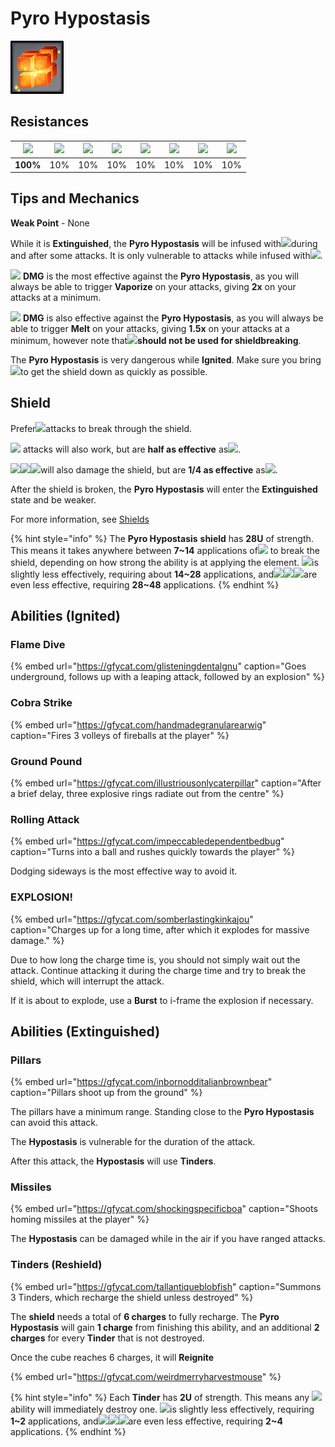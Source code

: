 # Pyro Hypostasis

![](../../.gitbook/assets/hypostasis-pyro-.png)

## Resistances

| ![](../../.gitbook/assets/pyro_small.png)  | ![](../../.gitbook/assets/hydro_small.png)  | ![](../../.gitbook/assets/cryo_small.png)  | ![](../../.gitbook/assets/electro_small.png)  | ![](../../.gitbook/assets/anemo_small.png)  | ![](../../.gitbook/assets/geo_small.png)  | ![](../../.gitbook/assets/dendro_small.png)  | ![](../../.gitbook/assets/physical_small.png)  |
| :---: | :---: | :---: | :---: | :---: | :---: | :---: | :---: |
| **100%** | 10% | 10% | 10% | 10% | 10% | 10% | 10% |

## Tips and Mechanics

**Weak Point** - None

While it is **Extinguished**, the **Pyro Hypostasis** will be infused with![](../../.gitbook/assets/pyro_small.png)during and after some attacks. It is only vulnerable to attacks while infused with![](../../.gitbook/assets/pyro_small.png).

![](../../.gitbook/assets/hydro_small.png) **DMG** is the most effective against the **Pyro Hypostasis**, as you will always be able to trigger **Vaporize** on your attacks, giving **2x** on your attacks at a minimum.

![](../../.gitbook/assets/cryo_small.png) **DMG** is also effective against the **Pyro Hypostasis**, as you will always be able to trigger **Melt** on your attacks, giving **1.5x** on your attacks at a minimum, however note that![](../../.gitbook/assets/cryo_small.png)**should not be used for shieldbreaking**.

The **Pyro Hypostasis** is very dangerous while **Ignited**. Make sure you bring![](../../.gitbook/assets/hydro_small.png)to get the shield down as quickly as possible.

## Shield

Prefer![](../../.gitbook/assets/hydro_small.png)attacks to break through the shield.

![](../../.gitbook/assets/electro_small.png) attacks will also work, but are **half as effective** as![](../../.gitbook/assets/hydro_small.png).

![](../../.gitbook/assets/cryo_small.png)![](../../.gitbook/assets/anemo_small.png)![](../../.gitbook/assets/geo_small.png)will also damage the shield, but are **1/4 as effective** as![](../../.gitbook/assets/hydro_small.png).

After the shield is broken, the **Pyro Hypostasis** will enter the **Extinguished** state and be weaker.

For more information, see [Shields](../../mechanics/shields.md)

{% hint style="info" %}
The **Pyro Hypostasis** **shield** has **28U** of strength. This means it takes anywhere between **7~14** applications of![](../../.gitbook/assets/hydro_small.png) to break the shield, depending on how strong the ability is at applying the element. ![](../../.gitbook/assets/electro_small.png)is slightly less effectively, requiring about **14~28** applications, and![](../../.gitbook/assets/cryo_small.png)![](../../.gitbook/assets/anemo_small.png)![](../../.gitbook/assets/geo_small.png)are even less effective, requiring **28~48** applications.
{% endhint %}

## Abilities \(Ignited\)

### Flame Dive

{% embed url="https://gfycat.com/glisteningdentalgnu" caption="Goes underground, follows up with a leaping attack, followed by an explosion" %}

### Cobra Strike

{% embed url="https://gfycat.com/handmadegranularearwig" caption="Fires 3 volleys of fireballs at the player" %}

### Ground Pound

{% embed url="https://gfycat.com/illustriousonlycaterpillar" caption="After a brief delay, three explosive rings radiate out from the centre" %}

### Rolling Attack

{% embed url="https://gfycat.com/impeccabledependentbedbug" caption="Turns into a ball and rushes quickly towards the player" %}

Dodging sideways is the most effective way to avoid it.

### EXPLOSION!

{% embed url="https://gfycat.com/somberlastingkinkajou" caption="Charges up for a long time, after which it explodes for massive damage." %}

Due to how long the charge time is, you should not simply wait out the attack. Continue attacking it during the charge time and try to break the shield, which will interrupt the attack.

If it is about to explode, use a **Burst** to i-frame the explosion if necessary.

## Abilities \(Extinguished\)

### Pillars

{% embed url="https://gfycat.com/inbornodditalianbrownbear" caption="Pillars shoot up from the ground" %}

The pillars have a minimum range. Standing close to the **Pyro Hypostasis** can avoid this attack.

The **Hypostasis** is vulnerable for the duration of the attack.

After this attack, the **Hypostasis** will use **Tinders**.

### Missiles

{% embed url="https://gfycat.com/shockingspecificboa" caption="Shoots homing missiles at the player" %}

The **Hypostasis** can be damaged while in the air if you have ranged attacks.

### Tinders \(Reshield\)

{% embed url="https://gfycat.com/tallantiqueblobfish" caption="Summons 3 Tinders, which recharge the shield unless destroyed" %}

The **shield** needs a total of **6 charges** to fully recharge. The **Pyro Hypostasis** will gain **1 charge** from finishing this ability, and an additional **2 charges** for every **Tinder** that is not destroyed.

Once the cube reaches 6 charges, it will **Reignite**

{% embed url="https://gfycat.com/weirdmerryharvestmouse" %}

{% hint style="info" %}
Each **Tinder** has **2U** of strength. This means any ![](../../.gitbook/assets/hydro_small.png)ability will immediately destroy one. ![](../../.gitbook/assets/electro_small.png)is slightly less effectively, requiring **1~2** applications, and![](../../.gitbook/assets/cryo_small.png)![](../../.gitbook/assets/anemo_small.png)![](../../.gitbook/assets/geo_small.png)are even less effective, requiring **2~4** applications.
{% endhint %}

